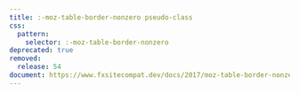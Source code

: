 ```yaml
---
title: :-moz-table-border-nonzero pseudo-class
css:
  pattern:
    selector: :-moz-table-border-nonzero
deprecated: true
removed:
  release: 54
document: https://www.fxsitecompat.dev/docs/2017/moz-table-border-nonzero-pseudo-class-has-been-removed/
---
```

